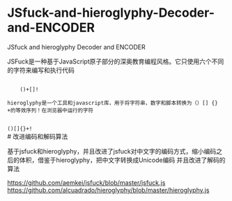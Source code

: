 # JSfuck-and-hieroglyphy-Decoder-and-ENCODER
JSfuck and hieroglyphy Decoder and  ENCODER

JSFuck是一种基于JavaScript原子部分的深奥教育编程风格。它只使用六个不同的字符来编写和执行代码

<code>
    ()+[]!
</code>

    hieroglyphy是一个工具和javascript库，用于将字符串，数字和脚本转换为（）[] {} +的等效序列！在浏览器中运行的字符
<code>
()[]{}+!
</code>
# 改进编码和解码算法

基于jsfuck和hieroglyphy，并且改进了jsfuck对中文字的编码方式，缩小编码之后的体积，借鉴于hieroglyphy，把中文字转换成Unicode编码
并且改进了解码的算法

<a href="https://github.com/aemkei/jsfuck/blob/master/jsfuck.js">https://github.com/aemkei/jsfuck/blob/master/jsfuck.js
        </a>
    <a
        href="https://github.com/alcuadrado/hieroglyphy/blob/master/hieroglyphy.js">https://github.com/alcuadrado/hieroglyphy/blob/master/hieroglyphy.js</a>
